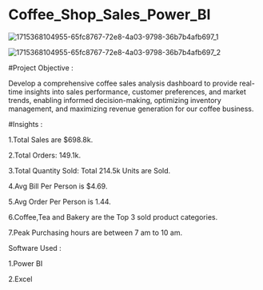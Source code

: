 # Coffee_Shop_Sales_Power_BI
![1715368104955-65fc8767-72e8-4a03-9798-36b7b4afb697_1](https://github.com/chetank397/Coffee_Shop_Sales_Power_BI/assets/163136348/edd48d59-7703-457d-975d-3cea98052795)

![1715368104955-65fc8767-72e8-4a03-9798-36b7b4afb697_2](https://github.com/chetank397/Coffee_Shop_Sales_Power_BI/assets/163136348/72a9ec9a-4ace-450d-88cd-4c9f562b8d4e)

#Project Objective : 

Develop a comprehensive coffee sales analysis dashboard to provide real-time insights into sales performance, customer preferences, and market trends, enabling informed decision-making, optimizing inventory management, and maximizing revenue generation for our coffee business.

#Insights :

1.Total Sales are $698.8k.

2.Total Orders: 149.1k.

3.Total Quantity Sold: Total 214.5k Units are Sold.

4.Avg Bill Per Person is $4.69.

5.Avg Order Per Person is 1.44.

6.Coffee,Tea and Bakery are the Top 3 sold product categories.

7.Peak Purchasing hours are between 7 am to 10 am.

Software Used :

1.Power BI

2.Excel











